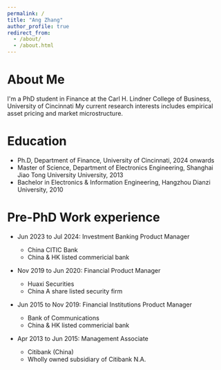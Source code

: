 ```yaml
---
permalink: /
title: "Ang Zhang"
author_profile: true
redirect_from: 
  - /about/
  - /about.html
---
```


# About Me

I'm a PhD student in Finance at the Carl H. Lindner College of Business, University of Cincinnati
My current research interests includes empirical asset pricing and market microstructure.


Education
======
* Ph.D, Department of Finance, University of Cincinnati, 2024 onwards
* Master of Science, Department of Electronics Engineering, Shanghai Jiao Tong University University, 2013
* Bachelor in Electronics & Information Engineering, Hangzhou Dianzi University, 2010

Pre-PhD Work experience
======
* Jun 2023 to Jul 2024: Investment Banking Product Manager
  * China CITIC Bank
  * China & HK listed commericial bank

* Nov 2019 to Jun 2020: Financial Product Manager
  * Huaxi Securities
  * China A share listed security firm

* Jun 2015 to Nov 2019: Financial Institutions Product Manager
  * Bank of Communications
  * China & HK listed commericial bank
  
* Apr 2013 to Jun 2015: Management Associate
  * Citibank (China)
  * Wholly owned subsidiary of Citibank N.A.